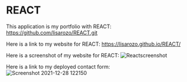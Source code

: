# REACT
This application is my portfolio with REACT:
https://github.com/lisarozo/REACT.git

Here is a link to my website for REACT: 
https://lisarozo.github.io/REACT/

Here is a screenshot of my website for REACT:
![Reactscreenshot](https://user-images.githubusercontent.com/88279346/147594673-a6f3c6b7-ccc9-4722-9b89-ac5012fb619e.jpg)

Here is a link to my deployed contact form:
![Screenshot 2021-12-28 122150](https://user-images.githubusercontent.com/88279346/147595594-ef11b537-349d-4e8c-af01-cf7dcd9687fe.png)


